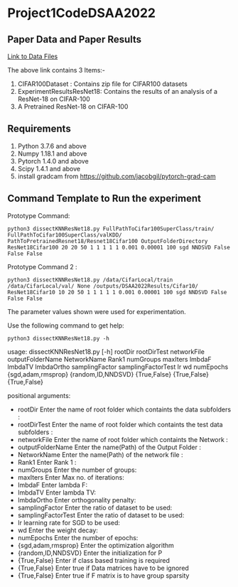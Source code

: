 # Project1CodeDSAA2022
## Paper Data and Paper Results
[Link to Data Files](https://drive.google.com/drive/folders/1ALW3_nt317-QnAuZKXi0_EeGobFTkm-r?usp=sharing)

The above link contains 3 Items:-
1. CIFAR100Dataset : Contains zip file for CIFAR100 datasets
2. ExperimentResultsResNet18: Contains the results of an analysis of a ResNet-18 on CIFAR-100
3. A Pretrained ResNet-18 on CIFAR-100

## Requirements
1. Python 3.7.6 and above
2. Numpy 1.18.1 and above
3. Pytorch 1.4.0 and above
4. Scipy 1.4.1 and above
5. install gradcam from https://github.com/jacobgil/pytorch-grad-cam

## Command Template to Run the experiment
Prototype Command:
```
python3 dissectKNNResNet18.py FullPathToCifar100SuperClass/train/ FullPathToCifar100SuperClass/valKDD/ PathToPretrainedResnet18/Resnet18Cifar100 OutputFolderDirectory ResNet18Cifar100 20 20 50 1 1 1 1 1 0.001 0.00001 100 sgd NNDSVD False False False
```
Prototype Command 2 :
```
python3 dissectKNNResNet18.py /data/CifarLocal/train /data/CifarLocal/val/ None /outputs/DSAA2022Results/Cifar10/ ResNet18Cifar10 10 20 50 1 1 1 1 1 0.001 0.00001 100 sgd NNDSVD False False False
```
The parameter values shown were used for experimentation.

Use the following command to get help:
```
python3 dissectKNNResNet18.py -h
```
usage: dissectKNNResNet18.py [-h]                                  rootDir rootDirTest networkFile
                                  outputFolderName NetworkName Rank1 numGroups
                                  maxIters lmbdaF lmbdaTV lmbdaOrtho
                                  samplingFactor samplingFactorTest lr wd
                                  numEpochs {sgd,adam,rmsprop}
                                  {random,ID,NNDSVD} {True,False} {True,False}
                                  {True,False}

positional arguments:
-  rootDir             Enter the name of root folder which containts the data
                      subfolders :
 - rootDirTest         Enter the name of root folder which containts the test
                      data subfolders :
 - networkFile         Enter the name of root folder which containts the
                      Network :
-  outputFolderName    Enter the name(Path) of the Output Folder :
-  NetworkName         Enter the name(Path) of the network file :
-  Rank1               Enter Rank 1 :
-  numGroups           Enter the number of groups:
-  maxIters            Enter Max no. of iterations:
-  lmbdaF              Enter lambda F:
-  lmbdaTV             Enter lambda TV:
-  lmbdaOrtho          Enter orthogonality penalty:
-  samplingFactor      Enter the ratio of dataset to be used:
-  samplingFactorTest  Enter the ratio of dataset to be used:
-  lr                  learning rate for SGD to be used:
-  wd                  Enter the weight decay:
-  numEpochs           Enter the number of epochs:
-  {sgd,adam,rmsprop}  Enter the optimization algorithm
-  {random,ID,NNDSVD}  Enter the initialization for P
-  {True,False}        Enter if class based training is required
-  {True,False}        Enter true if Data matrices have to be ignored
-  {True,False}        Enter true if F matrix is to have group sparsity

